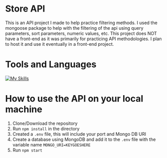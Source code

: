 # Store API

This is an API project I made to help practice filtering methods. I used the mongoose package to help with the filtering of the api using query parameters, sort parameters, numeric values, etc.
This project does NOT have a front-end as it was primarily for practicing API methodologies. I plan to host it and use it eventually in a front-end project.

# Tools and Languages
 [![My Skills](https://skillicons.dev/icons?i=js,express,nodejs,mongo)](https://skillicons.dev)

# How to use the API on your local machine
 1. Clone/Download the repository
 2. Run `npm install` in the directory
 3. Created a `.env` file, this will include your port and Mongo DB URI
 4. Create a database using MongoDB and add it to the `.env` file with the variable name `MONGO_URI=KEYGOESHERE`
 5. Run `npm start`
